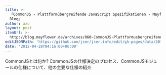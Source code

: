 ```yaml
---
title: >-
  『CommonJS - Plattformübergreifende JavaScript Spezifikationen - Mayflower
  Blog』
author: azu
layout: post
itemUrl: >-
  http://blog.mayflower.de/archives/860-CommonJS-Plattformuebergreifende-JavaScript-Spezifikationen.html
editJSONPath: 'https://github.com/jser/jser.info/edit/gh-pages/data/2012/04/index.json'
date: '2012-04-28T04:16:00+00:00'
---
```

CommonJSとは何か?
CommonJSの仕様決定のプロセス、CommonJSモジュールの仕様について、他の主要な仕様の紹介
